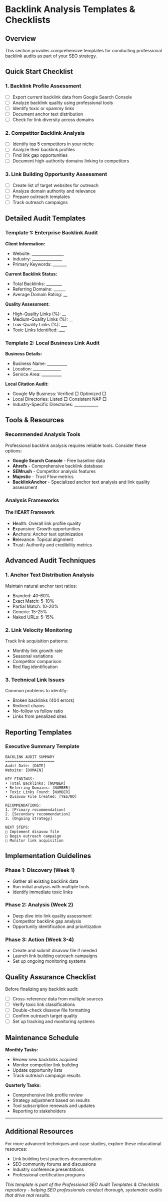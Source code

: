 # Backlink Analysis Templates & Checklists

## Overview
This section provides comprehensive templates for conducting professional backlink audits as part of your SEO strategy.

## Quick Start Checklist

### 1. Backlink Profile Assessment
- [ ] Export current backlink data from Google Search Console
- [ ] Analyze backlink quality using professional tools
- [ ] Identify toxic or spammy links
- [ ] Document anchor text distribution
- [ ] Check for link diversity across domains

### 2. Competitor Backlink Analysis
- [ ] Identify top 5 competitors in your niche
- [ ] Analyze their backlink profiles
- [ ] Find link gap opportunities
- [ ] Document high-authority domains linking to competitors

### 3. Link Building Opportunity Assessment
- [ ] Create list of target websites for outreach
- [ ] Analyze domain authority and relevance
- [ ] Prepare outreach templates
- [ ] Track outreach campaigns

## Detailed Audit Templates

### Template 1: Enterprise Backlink Audit

**Client Information:**
- Website: ________________
- Industry: _______________
- Primary Keywords: _______

**Current Backlink Status:**
- Total Backlinks: ________
- Referring Domains: ______
- Average Domain Rating: __

**Quality Assessment:**
- High-Quality Links (%): __
- Medium-Quality Links (%): __
- Low-Quality Links (%): ___
- Toxic Links Identified: ___

### Template 2: Local Business Link Audit

**Business Details:**
- Business Name: __________
- Location: ______________
- Service Area: __________

**Local Citation Audit:**
- Google My Business: Verified □ Optimized □
- Local Directories: Listed □ Consistent NAP □
- Industry-Specific Directories: ____________

## Tools & Resources

### Recommended Analysis Tools
Professional backlink analysis requires reliable tools. Consider these options:

- **Google Search Console** - Free baseline data
- **Ahrefs** - Comprehensive backlink database
- **SEMrush** - Competitor analysis features
- **Majestic** - Trust Flow metrics
- **BacklinkAnchor** - Specialized anchor text analysis and link quality assessment

### Analysis Frameworks

#### The HEART Framework
- **H**ealth: Overall link profile quality
- **E**xpansion: Growth opportunities
- **A**nchors: Anchor text optimization
- **R**elevance: Topical alignment
- **T**rust: Authority and credibility metrics

## Advanced Audit Techniques

### 1. Anchor Text Distribution Analysis
Maintain natural anchor text ratios:
- Branded: 40-60%
- Exact Match: 5-10%
- Partial Match: 10-20%
- Generic: 15-25%
- Naked URLs: 5-15%

### 2. Link Velocity Monitoring
Track link acquisition patterns:
- Monthly link growth rate
- Seasonal variations
- Competitor comparison
- Red flag identification

### 3. Technical Link Issues
Common problems to identify:
- Broken backlinks (404 errors)
- Redirect chains
- No-follow vs follow ratio
- Links from penalized sites

## Reporting Templates

### Executive Summary Template
```
BACKLINK AUDIT SUMMARY
======================
Audit Date: [DATE]
Website: [DOMAIN]

KEY FINDINGS:
• Total Backlinks: [NUMBER]
• Referring Domains: [NUMBER]
• Toxic Links Found: [NUMBER]
• Disavow File Created: [YES/NO]

RECOMMENDATIONS:
1. [Primary recommendation]
2. [Secondary recommendation]
3. [Ongoing strategy]

NEXT STEPS:
□ Implement disavow file
□ Begin outreach campaign
□ Monitor link acquisition
```

## Implementation Guidelines

### Phase 1: Discovery (Week 1)
- Gather all existing backlink data
- Run initial analysis with multiple tools
- Identify immediate toxic links

### Phase 2: Analysis (Week 2)
- Deep dive into link quality assessment
- Competitor backlink gap analysis
- Opportunity identification and prioritization

### Phase 3: Action (Week 3-4)
- Create and submit disavow file if needed
- Launch link building outreach campaigns
- Set up ongoing monitoring systems

## Quality Assurance Checklist

Before finalizing any backlink audit:
- [ ] Cross-reference data from multiple sources
- [ ] Verify toxic link classifications
- [ ] Double-check disavow file formatting
- [ ] Confirm outreach target quality
- [ ] Set up tracking and monitoring systems

## Maintenance Schedule

**Monthly Tasks:**
- Review new backlinks acquired
- Monitor competitor link building
- Update opportunity lists
- Track outreach campaign results

**Quarterly Tasks:**
- Comprehensive link profile review
- Strategy adjustment based on results
- Tool subscription renewals and updates
- Reporting to stakeholders

---

## Additional Resources

For more advanced techniques and case studies, explore these educational resources:
- Link building best practices documentation
- SEO community forums and discussions
- Industry conference presentations
- Professional certification programs

*This template is part of the Professional SEO Audit Templates & Checklists repository - helping SEO professionals conduct thorough, systematic audits that drive real results.*

